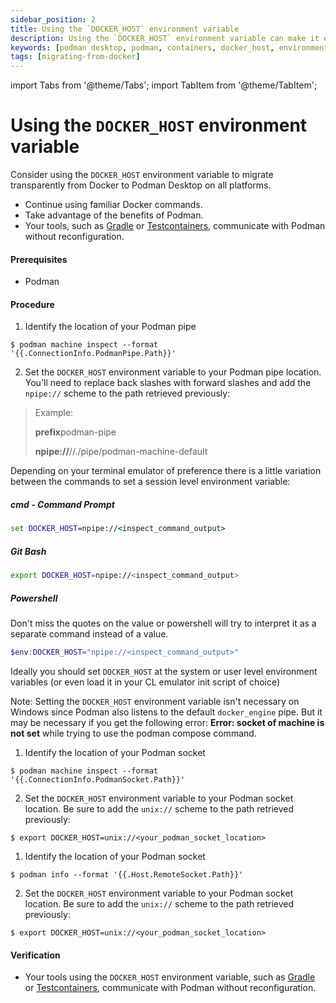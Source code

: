```yaml
---
sidebar_position: 2
title: Using the `DOCKER_HOST` environment variable
description: Using the `DOCKER_HOST` environment variable can make it easier to migrate from Docker to Podman Desktop, as it allows you to continue using familiar Docker commands while taking advantage of the benefits of Podman.
keywords: [podman desktop, podman, containers, docker_host, environment, variable]
tags: [migrating-from-docker]
---
```


import Tabs from '@theme/Tabs';
import TabItem from '@theme/TabItem';

# Using the `DOCKER_HOST` environment variable

Consider using the `DOCKER_HOST` environment variable to migrate transparently from Docker to Podman Desktop on all platforms.

- Continue using familiar Docker commands.
- Take advantage of the benefits of Podman.
- Your tools, such as [Gradle](https://gradle.org/) or [Testcontainers](https://www.testcontainers.org/), communicate with Podman without reconfiguration.

#### Prerequisites

- Podman

#### Procedure

 <Tabs groupId="operating-systems">
   <TabItem value="win" label="Windows">

1. Identify the location of your Podman pipe <!-- markdownlint-disable MD029 -->

```shell-session
$ podman machine inspect --format '{{.ConnectionInfo.PodmanPipe.Path}}'
```

2. Set the `DOCKER_HOST` environment variable to your Podman pipe location. You'll need to replace back slashes with forward slashes and add the `npipe://` scheme to the path retrieved previously: <!-- markdownlint-disable MD029 -->

> Example:
>
> **prefix**podman-pipe
>
> **npipe://**//./pipe/podman-machine-default

Depending on your terminal emulator of preference there is a little variation between the commands to set a session level environment variable:

##### cmd - Command Prompt

```cmd
set DOCKER_HOST=npipe://<inspect_command_output>
```

##### Git Bash

```bash
export DOCKER_HOST=npipe://<inspect_command_output>
```

##### Powershell

Don't miss the quotes on the value or powershell will try to interpret it as a separate command instead of a value.

```powershell
$env:DOCKER_HOST="npipe://<inspect_command_output>"
```

Ideally you should set `DOCKER_HOST` at the system or user level environment variables (or even load it in your CL emulator init script of choice)

Note: Setting the `DOCKER_HOST` environment variable isn't necessary on Windows since Podman also listens to the default `docker_engine` pipe. But it may be necessary if you get the following error: **Error: socket of machine is not set** while trying to use the podman compose command.
</TabItem>
<TabItem value="mac" label="macOS">

1. Identify the location of your Podman socket

```shell-session
$ podman machine inspect --format '{{.ConnectionInfo.PodmanSocket.Path}}'
```

2. Set the `DOCKER_HOST` environment variable to your Podman socket location. Be sure to add the `unix://` scheme to the path retrieved previously:

```shell-session
$ export DOCKER_HOST=unix://<your_podman_socket_location>
```

</TabItem>
<TabItem value="linux" label="Linux">

1. Identify the location of your Podman socket

```shell-session
$ podman info --format '{{.Host.RemoteSocket.Path}}'
```

2. Set the `DOCKER_HOST` environment variable to your Podman socket location. Be sure to add the `unix://` scheme to the path retrieved previously:

```shell-session
$ export DOCKER_HOST=unix://<your_podman_socket_location>
```

   </TabItem>

 </Tabs>

#### Verification

- Your tools using the `DOCKER_HOST` environment variable, such as [Gradle](https://gradle.org/) or [Testcontainers](https://www.testcontainers.org/), communicate with Podman without reconfiguration.
